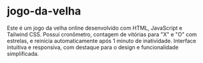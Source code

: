 # jogo-da-velha
Este é um jogo da velha online desenvolvido com HTML, JavaScript e Tailwind CSS. Possui cronômetro, contagem de vitórias para "X" e "O" com estrelas, e reinicia automaticamente após 1 minuto de inatividade. Interface intuitiva e responsiva, com destaque para o design e funcionalidade simplificada.
